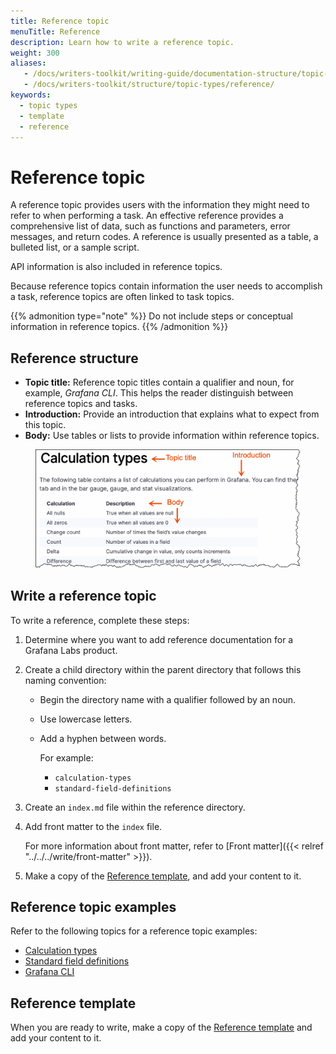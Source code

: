 ```yaml
---
title: Reference topic
menuTitle: Reference
description: Learn how to write a reference topic.
weight: 300
aliases:
   - /docs/writers-toolkit/writing-guide/documentation-structure/topic-types/reference
   - /docs/writers-toolkit/structure/topic-types/reference/
keywords:
  - topic types
  - template
  - reference
---
```


# Reference topic

A reference topic provides users with the information they might need to refer to when performing a task.
An effective reference provides a comprehensive list of data,
such as functions and parameters, error messages, and return codes.
A reference is usually presented as a table, a bulleted list, or a sample script.

API information is also included in reference topics.

Because reference topics contain information the user needs to accomplish a task, reference topics are often linked to task topics.

{{% admonition type="note" %}}
Do not include steps or conceptual information in reference topics.
{{% /admonition %}}

## Reference structure

- **Topic title:** Reference topic titles contain a qualifier and noun, for example, _Grafana CLI_. This helps the reader distinguish between reference topics and tasks.
- **Introduction:** Provide an introduction that explains what to expect from this topic.
- **Body:** Use tables or lists to provide information within reference topics.

<figure>
<img src="reference.png" alt="Reference structure" width="600">
</figure>

## Write a reference topic

To write a reference, complete these steps:

1. Determine where you want to add reference documentation for a Grafana Labs product.
1. Create a child directory within the parent directory that follows this naming convention:

   - Begin the directory name with a qualifier followed by an noun.
   - Use lowercase letters.
   - Add a hyphen between words.

     For example:

     - `calculation-types`
     - `standard-field-definitions`
     <p>

1. Create an `index.md` file within the reference directory.
1. Add front matter to the `index` file.

   For more information about front matter, refer to [Front matter]({{< relref "../../../write/front-matter" >}}).

1. Make a copy of the [Reference template](https://github.com/grafana/writers-toolkit/blob/main/docs/static/templates/reference-template.md), and add your content to it.

## Reference topic examples

Refer to the following topics for a reference topic examples:

- [Calculation types](/docs/grafana/latest/panels/calculation-types/)
- [Standard field definitions](/docs/grafana/latest/panels/standard-field-definitions/)
- [Grafana CLI](/docs/grafana/latest/administration/cli/)

## Reference template

When you are ready to write, make a copy of the [Reference template](https://github.com/grafana/writers-toolkit/blob/main/docs/static/templates/task-template.md) and add your content to it.
